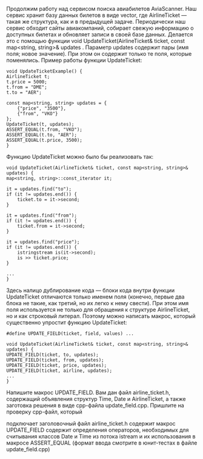 Продолжим работу над сервисом поиска авиабилетов AviaScanner. 
Наш сервис хранит базу данных билетов в виде vector<AirlineTicket>, 
где AirlineTicket — такая же структура, как и в предыдущей задаче. 
Периодически наш сервис обходит сайты авиакомпаний, 
собирает свежую информацию о доступных билетах и обновляет записи в своей базе данных. 
Делается это с помощью функции void UpdateTicket(AirlineTicket& ticket, const map<string, string>& updates
. Параметр updates содержит пары (имя поля; новое значение). При этом он содержит только те поля, которые поменялись. Пример работы функции UpdateTicket:  

	void UpdateTicketExample() {
	AirlineTicket t;
	t.price = 5000;
	t.from = "DME";
	t.to = "AER";

	const map<string, string> updates = {
		{"price", "3500"},
		{"from", "VKO"}
	};
	UpdateTicket(t, updates);
	ASSERT_EQUAL(t.from, "VKO");
	ASSERT_EQUAL(t.to, "AER");
	ASSERT_EQUAL(t.price, 3500);
	}

  Функцию UpdateTicket можно было бы реализовать так:

	void UpdateTicket(AirlineTicket& ticket, const map<string, string>& updates) {
	map<string, string>::const_iterator it;

	it = updates.find("to");
	if (it != updates.end()) {
		ticket.to = it->second;
	}

	it = updates.find("from");
	if (it != updates.end()) {
		ticket.from = it->second;
	}

	it = updates.find("price");
	if (it != updates.end()) {
		istringstream is(it->second);
		is >> ticket.price;
	}

	...
	}


Здесь налицо дублирование кода — блоки кода внутри функции UpdateTicket отличаются только именем поля (конечно, первые два блока не такие, как третий, но их легко к нему свести).
 При этом имя поля используется не только для обращения к структуре AirlineTicket, но и как строковый литерал. Поэтому можно написать макрос, который существенно упростит функцию UpdateTicket:  

	#define UPDATE_FIELD(ticket, field, values) ...

	void UpdateTicket(AirlineTicket& ticket, const map<string, string>& updates) {
	UPDATE_FIELD(ticket, to, updates);
	UPDATE_FIELD(ticket, from, updates);
	UPDATE_FIELD(ticket, price, updates);
	UPDATE_FIELD(ticket, airline, updates);
	...
	}


Напишите макрос UPDATE_FIELD. Вам дан файл airline_ticket.h, содержащий объявления структур Time, Date и AirlineTicket, а также заготовка решения в виде cpp-файла update_field.cpp. Пришлите на проверку cpp-файл, который

подключает заголовочный файл airline_ticket.h
содержит макрос UPDATE_FIELD
содержит определения операторов, необходимых для считывания классов Date и Time из потока istream и их использования в макросе ASSERT_EQUAL (формат ввода смотрите в юнит-тестах в файле update_field.cpp)